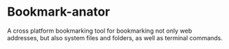 # Bookmark-anator
A cross platform bookmarking tool for bookmarking not only web addresses, but also system files and folders, as well as terminal commands.
